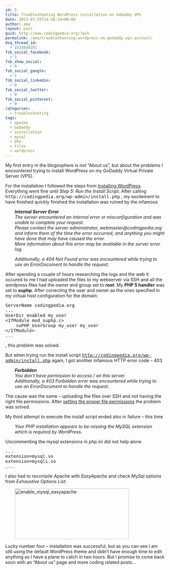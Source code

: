 ```yaml
---
id: 5
title: Troubleshooting WordPress installation on GoDaddy VPS
date: 2013-07-25T14:50:14+00:00
author: ama
layout: post
guid: http://www.codingpedia.org/?p=5
permalink: /ama/troubleshooting-wordpress-on-godaddy-vps-account/
dsq_thread_id:
  - 1533849201
fsb_social_facebook:
  - 3
fsb_show_social:
  - 0
fsb_social_google:
  - 1
fsb_social_linkedin:
  - 0
fsb_social_twitter:
  - 0
fsb_social_pinterest:
  - 0
categories:
  - troubleshooting
tags:
  - apache
  - GoDaddy
  - installation
  - mysql
  - php
  - tiles
  - wordpress
---
```

My first entry in the blogosphere is not &#8220;About us&#8221;, but about the problems I encountered trying to install WordPress on my GoDaddy Virtual Private Server (VPS).

<p class="western">
  For the installation I followed the steps from <a title="Codex Installing WordPress" href="http://codex.wordpress.org/Installing_WordPress">Installing WordPress</a>. Everything went fine until <em>Step 5: Run the Install Script</em>. After calling <tt>http://codingpedia.org/wp-admin/install.php</tt> , my excitement to have finished quickly finished the installation was ruined by the infamous
</p>

<p class="western" style="padding-left: 30px;">
  <em><strong>Internal Server Error </strong></em><br /> <em>The server encountered an internal error or misconfiguration and was unable to complete your request.</em><br /> <em>Please contact the server administrator, webmaster@codingpedia.org and inform them of the time the error occurred, and anything you might have done that may have caused the error.</em><br /> <em>More information about this error may be available in the server error log.</em>
</p>

<p class="western" style="padding-left: 30px;">
  <em>Additionally, a 404 Not Found error was encountered while trying to use an ErrorDocument to handle the request.</em>
</p>

<!--more-->

<p class="western">
  After spending a couple of hours researching the logs and the web it occured to me I had uploaded the files to my webserver via SSH and all the wordpress files had the owner and group set to <strong><em>root</em></strong>. My <strong>PHP 5 handler</strong> was set to <strong>suphp</strong>. After correcting the user and owner as the ones specified in my virtual host configuration for the domain:
</p>

<pre class="lang:default decode:true" title="Virtual Host configuration mod_suphp">ServerName codingpedia.org
...
UserDir enabled my_user
&lt;IfModule mod_suphp.c&gt;
	suPHP_UserGroup my_user my_user
&lt;/IfModule&gt;
...</pre>

, this problem was solved.

But when trying run the install script <tt>http://codingpedia.org/wp-admin/install.php</tt> again, I got another infamous HTTP error code &#8211; 403

<p style="padding-left: 30px;">
  <em><strong>Forbidden</strong> </em><br /> <em>You don&#8217;t have permission to access / on this server.</em><br /> <em>Additionally, a 403 Forbidden error was encountered while trying to use an ErrorDocument to handle the request.</em>
</p>

The cause was the same &#8211; uploading the files over SSH and not having the right file permissions. After <a title="Codex WordPress Changing File Permissions" href="http://codex.wordpress.org/Changing_File_Permissions" target="_blank">setting the proper file permissions</a> the problem was solved.

My third attempt to execute the install script ended also in failure &#8211; this time

<p style="padding-left: 30px;">
  <em>Your PHP installation appears to be missing the MySQL extension which is required by WordPress.</em>
</p>

Uncommenting the mysql extensions in _php.ini_ did not help alone

<pre class="brush: plain; title: ; notranslate" title="">...
extension=mysql.so
extension=mysqli.so
...
</pre>

I also had to recompile Apache with _EasyApache_ and check MySql options from _Exhaustive Options List_:

<p style="padding-left: 30px;">
  <a href="{{site.url}}/wp-content/uploads/2013/07/enable_mysql_easyapache.png"><img class="alignnone size-medium wp-image-28" src="{{site.url}}/wp-content/uploads/2013/07/enable_mysql_easyapache-300x132.png" alt="enable_mysql_easyapache" width="361" height="160" srcset="{{site.url}}/wp-content/uploads/2013/07/enable_mysql_easyapache-300x132.png 300w, {{site.url}}/wp-content/uploads/2013/07/enable_mysql_easyapache-1024x452.png 1024w, {{site.url}}/wp-content/uploads/2013/07/enable_mysql_easyapache-624x275.png 624w, {{site.url}}/wp-content/uploads/2013/07/enable_mysql_easyapache.png 1287w" sizes="(max-width: 361px) 100vw, 361px" /></a>
</p>

Lucky number four &#8211; installation was successful, but as you can see I am still using the default WordPress theme and didn&#8217;t have enough time to edit anything as I have a plane to catch in two hours. But I promise to come back soon with an &#8220;About us&#8221; page and more coding related posts&#8230;
